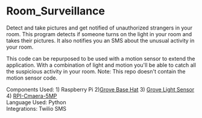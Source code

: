 # Room_Surveillance
Detect and take pictures and get notified of unauthorized strangers in your room. 
This program detects if someone turns on the light in your room and takes their pictures. 
It also notifies you an SMS about the unusual activity in your room.


This code can be repurposed to be used with a motion sensor to extend the application. With a combination of light and motion you'll be able to catch all the suspicious activity in your room. Note: This repo doesn't contain the motion sensor code. 



Components Used: 1) Raspberry Pi 2)[Grove Base Hat](https://www.seeedstudio.com/Grove-Base-Hat-for-Raspberry-Pi.html) 3) [Grove Light Sensor](https://wiki.seeedstudio.com/Grove-Light_Sensor/) 4) [RPI-Cmaera-5MP](https://sg.cytron.io/p-5mp-camera-board-for-raspberry-pi?r=1)   \
Language Used: Python\
Integrations: Twilio SMS
